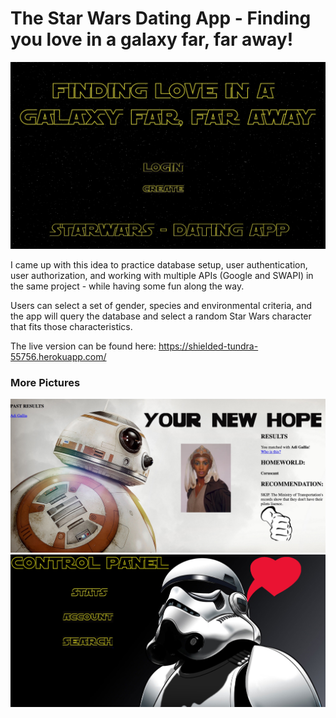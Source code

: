 # The Star Wars Dating App - Finding you love in a galaxy far, far away!

![alt text](https://github.com/ACC25/Star-Wars-Dating-App/blob/master/login_screenshot.jpeg "Login screen")


I came up with this idea to practice database setup, user authentication, user authorization, and working with multiple APIs (Google and SWAPI) in the same project - while having some fun along the way. 

Users can select a set of gender, species and environmental criteria, and the app will query the database and select a random Star Wars character that fits those characteristics. 

The live version can be found here: https://shielded-tundra-55756.herokuapp.com/

### More Pictures

![alt text](https://github.com/ACC25/Star-Wars-Dating-App/blob/master/result_screenshot.jpeg "results")
![alt text](https://github.com/ACC25/Star-Wars-Dating-App/blob/master/control_panel_screenshot.jpeg "control_panel")


